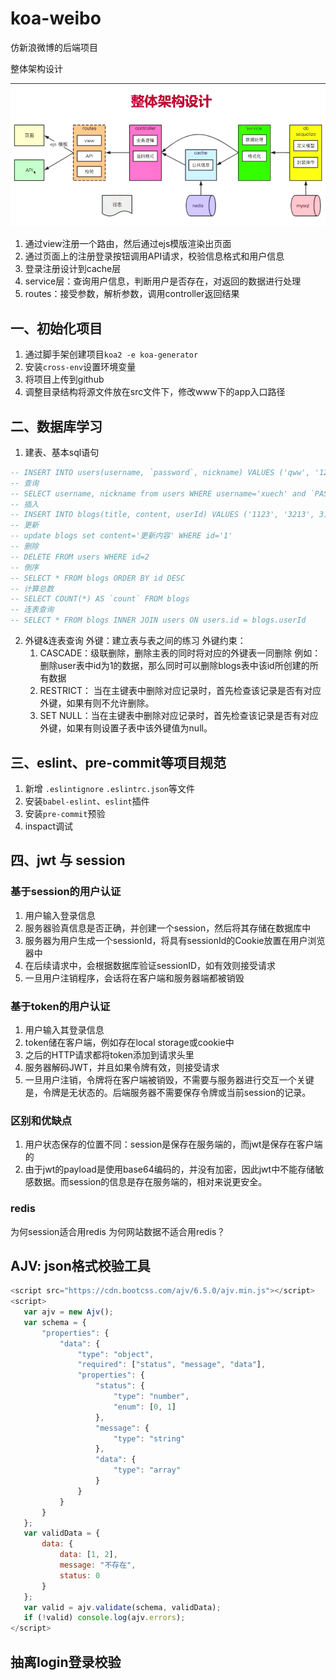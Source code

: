 # koa-weibo
仿新浪微博的后端项目

整体架构设计

![1](static/images/1.png)

1. 通过view注册一个路由，然后通过ejs模版渲染出页面
2. 通过页面上的注册登录按钮调用API请求，校验信息格式和用户信息
3. 登录注册设计到cache层
4. service层：查询用户信息，判断用户是否存在，对返回的数据进行处理
5. routes：接受参数，解析参数，调用controller返回结果


## 一、初始化项目
1. 通过脚手架创建项目`koa2 -e koa-generator`
2. 安装`cross-env`设置环境变量
3. 将项目上传到github
4. 调整目录结构将源文件放在src文件下，修改www下的app入口路径

## 二、数据库学习
1. 建表、基本sql语句
```sql
-- INSERT INTO users(username, `password`, nickname) VALUES ('qww', '123456', 'qww')
-- 查询
-- SELECT username, nickname from users WHERE username='xuech' and `PASSWORD` = '123456'
-- 插入
-- INSERT INTO blogs(title, content, userId) VALUES ('1123', '3213', 3)
-- 更新
-- update blogs set content='更新内容' WHERE id='1'
-- 删除
-- DELETE FROM users WHERE id=2
-- 倒序
-- SELECT * FROM blogs ORDER BY id DESC
-- 计算总数
-- SELECT COUNT(*) AS `count` FROM blogs
-- 连表查询
-- SELECT * FROM blogs INNER JOIN users ON users.id = blogs.userId
```
2. 外键&连表查询
   外键：建立表与表之间的练习
   外键约束：
    1. CASCADE：级联删除，删除主表的同时将对应的外键表一同删除
    例如：删除user表中id为1的数据，那么同时可以删除blogs表中该id所创建的所有数据
    2. RESTRICT： 当在主键表中删除对应记录时，首先检查该记录是否有对应外键，如果有则不允许删除。
    3. SET NULL：当在主键表中删除对应记录时，首先检查该记录是否有对应外键，如果有则设置子表中该外键值为null。

## 三、eslint、pre-commit等项目规范
1. 新增 `.eslintignore` `.eslintrc.json`等文件
2. 安装`babel-eslint`、`eslint`插件
3. 安装`pre-commit`预验
4. inspact调试

## 四、jwt 与 session 
### 基于session的用户认证
1. 用户输入登录信息
2. 服务器验真信息是否正确，并创建一个session，然后将其存储在数据库中
3. 服务器为用户生成一个sessionId，将具有sessionId的Cookie放置在用户浏览器中
4. 在后续请求中，会根据数据库验证sessionID，如有效则接受请求
5. 一旦用户注销程序，会话将在客户端和服务器端都被销毁

### 基于token的用户认证
1. 用户输入其登录信息
2. token储在客户端，例如存在local storage或cookie中
3. 之后的HTTP请求都将token添加到请求头里
4. 服务器解码JWT，并且如果令牌有效，则接受请求
5. 一旦用户注销，令牌将在客户端被销毁，不需要与服务器进行交互一个关键是，令牌是无状态的。后端服务器不需要保存令牌或当前session的记录。

### 区别和优缺点
1. 用户状态保存的位置不同：session是保存在服务端的，而jwt是保存在客户端的
2. 由于jwt的payload是使用base64编码的，并没有加密，因此jwt中不能存储敏感数据。而session的信息是存在服务端的，相对来说更安全。

### redis
为何session适合用redis
为何网站数据不适合用redis？

## AJV: json格式校验工具
```js
<script src="https://cdn.bootcss.com/ajv/6.5.0/ajv.min.js"></script>
<script>
   var ajv = new Ajv();
   var schema = {
       "properties": {
           "data": {
               "type": "object",
               "required": ["status", "message", "data"],
               "properties": {
                   "status": {
                       "type": "number",
                       "enum": [0, 1]
                   },
                   "message": {
                       "type": "string"
                   },
                   "data": {
                       "type": "array"
                   }
               }
           }
       }
   };
   var validData = {
       data: {
           data: [1, 2],
           message: "不存在",
           status: 0
       }
   };
   var valid = ajv.validate(schema, validData);
   if (!valid) console.log(ajv.errors);
</script>
```
 
 ## 抽离login登录校验